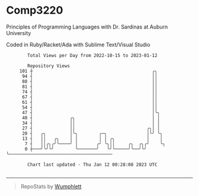 # Comp3220

Principles of Programming Languages with Dr. Sardinas at Auburn University

Coded in Ruby/Racket/Ada with Sublime Text/Visual Studio

```
        Total Views per Day from 2022-10-15 to 2023-01-12

        Repository Views
     101 ┼                                             ╭╮
      94 ┤                                             ││
      88 ┤                                             ││
      81 ┤                                             ││
      74 ┤                                             ││
      67 ┤                                             ││
      61 ┤                                             ││
      54 ┤                                             ││
      47 ┤                                             │╰╮
      40 ┤              ╭╮                             │ │
      34 ┤              ││                             │ │
      27 ┤              ││                           ╭╮│ │
      20 ┤   ╭╮         │╰╮        ╭─╮               │╰╯ ╰╮
      13 ┤   ││   ╭╮    │ │        │ │ ╭╮            │    │
       7 ┤   ││╭╮╭╯╰────╯ │       ╭╯ ╰╮││     ╭╮  ╭╮╭╯    ╰╮
       0 ┼───╯╰╯╰╯        ╰───────╯   ╰╯╰─────╯╰──╯╰╯      ╰───────────────────────────────────────

        Chart last updated - Thu Jan 12 00:28:08 2023 UTC
        
```

---

> RepoStats by [Wumphlett](https://github.com/Wumphlett)
